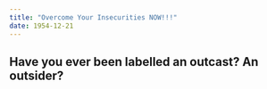 ```yaml
---
title: "Overcome Your Insecurities NOW!!!"
date: 1954-12-21
---
```


## Have you ever been labelled an outcast? An outsider?

## 
